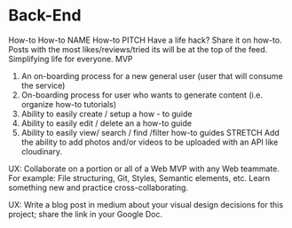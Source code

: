 # Back-End
How-to
How-to
NAME
How-to
PITCH
Have a life hack? Share it on how-to. Posts with the most likes/reviews/tried its will be at the top of the feed. Simplifying life for everyone.
MVP
1. An on-boarding process for a new general user (user that will consume the service)
 2. On-boarding process for user who wants to generate content (i.e. organize how-to tutorials)
 3. Ability to easily create / setup a how - to guide
 4. Ability to easily edit / delete an a how-to guide
 5. Ability to easily view/ search / find /filter how-to guides
STRETCH
Add the ability to add photos and/or videos to be uploaded with an API like cloudinary.

UX: Collaborate on a portion or all of a Web MVP with any Web teammate. For example: File structuring, Git, Styles, Semantic elements, etc. Learn something new and practice cross-collaborating.

UX: Write a blog post in medium about your visual design decisions for this project; share the link in your Google Doc.
